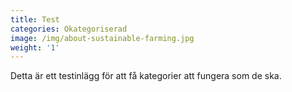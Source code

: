```yaml
---
title: Test
categories: Okategoriserad
image: /img/about-sustainable-farming.jpg
weight: '1'
---
```

Detta är ett testinlägg för att få kategorier att fungera som de ska.
